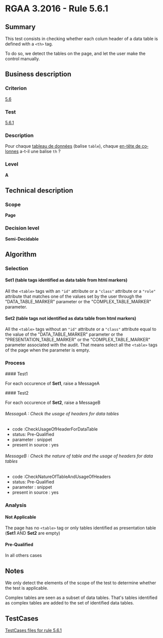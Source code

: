 # RGAA 3.2016 - Rule 5.6.1

## Summary
This test consists in checking whether each colum header of a data table is defined with a `<th>` tag.

To do so, we detect the tables on the page, and let the user make the control manually.

## Business description

### Criterion
[5.6](http://references.modernisation.gouv.fr/rgaa-accessibilite/criteres.html#crit-5-6)

### Test
[5.6.1](http://references.modernisation.gouv.fr/rgaa-accessibilite/criteres.html#test-5-6-1)

### Description
<div lang="fr">Pour chaque <a href="http://references.modernisation.gouv.fr/rgaa-accessibilite/glossaire.html#tableau-de-donnes">tableau de donn&#xE9;es</a> (balise <code lang="en">table</code>), chaque <a href="http://references.modernisation.gouv.fr/rgaa-accessibilite/glossaire.html#entte-de-colonne-ou-de-ligne">en-t&#xEA;te de colonnes</a> a-t-il une balise <code lang="en">th</code>&nbsp;?</div>

### Level
**A**

## Technical description

### Scope
**Page**

### Decision level
**Semi-Decidable**

## Algorithm

### Selection

#### Set1 (table tags identified as data table from html markers)

All the `<table>` tags with an `"id"` attribute or a `"class"` attribute or a
`"role"` attribute that matches one of the values set by the user through
the "DATA_TABLE_MARKER" parameter or the "COMPLEX_TABLE_MARKER" parameter.

#### Set2 (table tags not identified as data table from html markers)

All the `<table>` tags without an `"id"` attribute or a `"class"` attribute
equal to the value of the "DATA_TABLE_MARKER" parameter or the
"PRESENTATION_TABLE_MARKER" or the "COMPLEX_TABLE_MARKER" parameter associated with the audit. That
means select all the `<table>` tags of the page when the parameter is empty.

### Process

#### Test1

For each occurence of **Set1**, raise a MessageA

#### Test2

For each occurence of **Set2**, raise a MessageB

###### MessageA : Check the usage of headers for data tables

-   code :CheckUsageOfHeaderForDataTable
-   status: Pre-Qualified
-   parameter : snippet
-   present in source : yes

###### MessageB : Check the nature of table and the usage of headers for data tables

-   code :CheckNatureOfTableAndUsageOfHeaders
-   status: Pre-Qualified
-   parameter : snippet
-   present in source : yes

### Analysis

#### Not Applicable

The page has no `<table>` tag or only tables identified as presentation table (**Set1** AND **Set2** are empty)

#### Pre-Qualified

In all others cases

## Notes

We only detect the elements of the scope of the test to determine whether the test is applicable.

Complex tables are seen as a subset of data tables. That's tables identified as complex tables are added to the set of identified data tables.



##  TestCases

[TestCases files for rule 5.6.1](https://github.com/Asqatasun/Asqatasun/tree/develop/rules/rules-rgaa3.2016/src/test/resources/testcases/rgaa32016/Rgaa32016Rule050601/)


